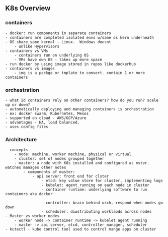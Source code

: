 ## K8s Overview

### containers
    - docker: run components in separate containers
    - containers are completed isolated envs w/same os kern underneath
    - OS share same kernal - Linux.  Windows doesnt
        - unlike Hypervisors
    - containers vs VMs
        - containers run on underlying OS
        - VMs have own OS - takes up more space
    - run docker by using image stored in repos like dockerhub
    - containers vs images
        - img is a packge or tmplate to convert. contain 1 or more containers

### orchestration
    - what id containers rely on other containers? how do you run? scale up or down?
    - automatically deploying and managing containers is orchestration
    - ex: docker swarm, Kubernetes, Mesos
    - supported on cloud - AWS/GCP/Azure
    - advantages - HA, load balanced, 
    - uses config files

### Architecture
    - concepts
        - node: machine, worker machine, physical or virtual
        - cluster: set of nodes grouped together
        - master: a node with K8s installed and configured as mster. watches manages other notes
            - components of master: 
                - api server: front end for clster
                    - etcd: key value store for cluster, implementing logs
                    - kubelet: agent running on each node in cluster
                    - container runtime: underlying software to run containers aka docker
                    
                    - controller: brain behind orch, respond when nodes go down
                    - scheduler: diwstributing worklaods across nodes 
    - Master vs worker nodes
        - worker node -> container runtime -> kubelet agent running
        - master -> api server, etcd, controller manager, scheduler
    - kutectl - kube control tool used to control mange apps on cluster